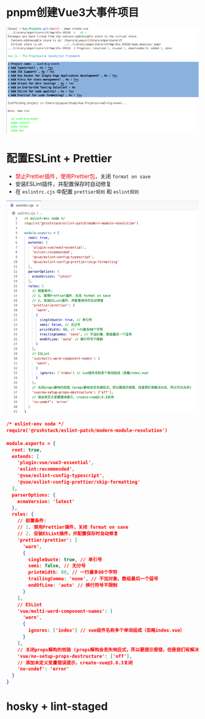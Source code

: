 # pnpm创建Vue3大事件项目

![](images/01.png)



# 配置ESLint + Prettier

* <font color=red>禁止Prettier插件，使用Prettier包</font>，关闭  `format on save`
* 安装ESLint插件，并配置保存时自动修复
* 在 `eslintrc.cjs` 中配置 `prettier规则` 和 `eslint规则`

![](images/02.png)



```json
/* eslint-env node */
require('@rushstack/eslint-patch/modern-module-resolution')

module.exports = {
  root: true,
  extends: [
    'plugin:vue/vue3-essential',
    'eslint:recommended',
    '@vue/eslint-config-typescript',
    '@vue/eslint-config-prettier/skip-formatting'
  ],
  parserOptions: {
    ecmaVersion: 'latest'
  },
  rules: {
    // 前置条件:
    // 1. 禁用Prettier插件，关闭 format on save
    // 2. 安装ESLint插件，并配置保存时自动修复
    'prettier/prettier': [
      'warn',
      {
        singleQuote: true, // 单引号
        semi: false, // 无分号
        printWidth: 80, // 一行最多80个字符
        trailingComma: 'none', // 不加对象、数组最后一个逗号
        endOfLine: 'auto' // 换行符号不限制
      }
    ],
    // ESLint
    'vue/multi-word-component-names': [
      'warn',
      {
        ignores: ['index'] // vue组件名称多个单词组成（忽略index.vue）
      }
    ],
    // 关闭props解构的校验 (props解构会丢失响应式，所以要提示报错，但是我们有解决办法，所以可以关闭)
    'vue/no-setup-props-destructure': ['off'],
    // 添加未定义变量错误提示，create-vue@3.6.3关闭
    'no-undef': 'error'
  }
}
```



# hosky + lint-staged

























